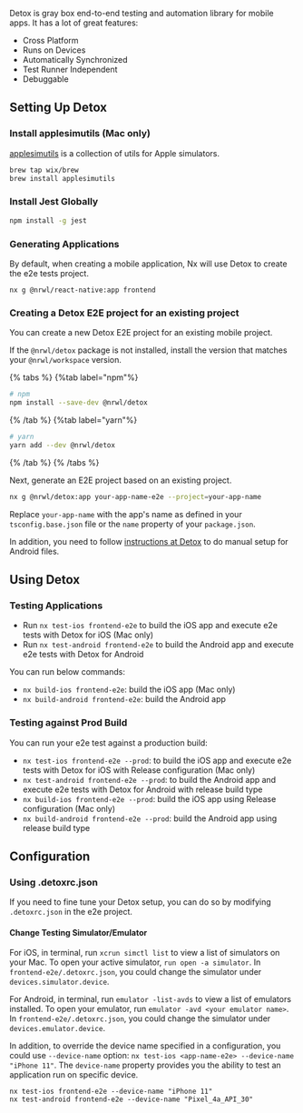 Detox is gray box end-to-end testing and automation library for mobile apps. It has a lot of great features:

- Cross Platform
- Runs on Devices
- Automatically Synchronized
- Test Runner Independent
- Debuggable

## Setting Up Detox

### Install applesimutils (Mac only)

[applesimutils](https://github.com/wix/AppleSimulatorUtils) is a collection of utils for Apple simulators.

```sh
brew tap wix/brew
brew install applesimutils
```

### Install Jest Globally

```sh
npm install -g jest
```

### Generating Applications

By default, when creating a mobile application, Nx will use Detox to create the e2e tests project.

```shell
nx g @nrwl/react-native:app frontend
```

### Creating a Detox E2E project for an existing project

You can create a new Detox E2E project for an existing mobile project.

If the `@nrwl/detox` package is not installed, install the version that matches your `@nrwl/workspace` version.

{% tabs %}
{%tab label="npm"%}

```sh
# npm
npm install --save-dev @nrwl/detox
```

{% /tab %}
{%tab label="yarn"%}

```sh
# yarn
yarn add --dev @nrwl/detox
```

{% /tab %}
{% /tabs %}

Next, generate an E2E project based on an existing project.

```sh
nx g @nrwl/detox:app your-app-name-e2e --project=your-app-name
```

Replace `your-app-name` with the app's name as defined in your `tsconfig.base.json` file or the `name` property of your `package.json`.

In addition, you need to follow [instructions at Detox](https://github.com/wix/Detox/blob/master/docs/Introduction.Android.md) to do manual setup for Android files.

## Using Detox

### Testing Applications

- Run `nx test-ios frontend-e2e` to build the iOS app and execute e2e tests with Detox for iOS (Mac only)
- Run `nx test-android frontend-e2e` to build the Android app and execute e2e tests with Detox for Android

You can run below commands:

- `nx build-ios frontend-e2e`: build the iOS app (Mac only)
- `nx build-android frontend-e2e`: build the Android app

### Testing against Prod Build

You can run your e2e test against a production build:

- `nx test-ios frontend-e2e --prod`: to build the iOS app and execute e2e tests with Detox for iOS with Release configuration (Mac only)
- `nx test-android frontend-e2e --prod`: to build the Android app and execute e2e tests with Detox for Android with release build type
- `nx build-ios frontend-e2e --prod`: build the iOS app using Release configuration (Mac only)
- `nx build-android frontend-e2e --prod`: build the Android app using release build type

## Configuration

### Using .detoxrc.json

If you need to fine tune your Detox setup, you can do so by modifying `.detoxrc.json` in the e2e project.

#### Change Testing Simulator/Emulator

For iOS, in terminal, run `xcrun simctl list` to view a list of simulators on your Mac. To open your active simulator, `run open -a simulator`. In `frontend-e2e/.detoxrc.json`, you could change the simulator under `devices.simulator.device`.

For Android, in terminal, run `emulator -list-avds` to view a list of emulators installed. To open your emulator, run `emulator -avd <your emulator name>`. In `frontend-e2e/.detoxrc.json`, you could change the simulator under `devices.emulator.device`.

In addition, to override the device name specified in a configuration, you could use `--device-name` option: `nx test-ios <app-name-e2e> --device-name "iPhone 11"`. The `device-name` property provides you the ability to test an application run on specific device.

```shell
nx test-ios frontend-e2e --device-name "iPhone 11"
nx test-android frontend-e2e --device-name "Pixel_4a_API_30"
```
